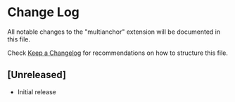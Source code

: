# Change Log

All notable changes to the "multianchor" extension will be documented in this file.

Check [Keep a Changelog](http://keepachangelog.com/) for recommendations on how to structure this file.

## [Unreleased]

- Initial release